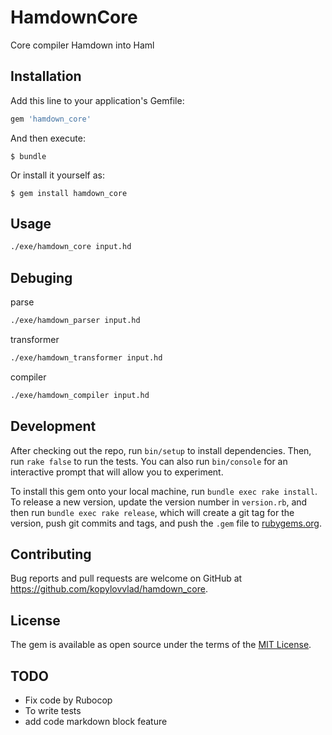 # HamdownCore

Core compiler Hamdown into Haml

## Installation

Add this line to your application's Gemfile:

```ruby
gem 'hamdown_core'
```

And then execute:

    $ bundle

Or install it yourself as:

    $ gem install hamdown_core

## Usage

```bash
./exe/hamdown_core input.hd
```

## Debuging

parse

```bash
./exe/hamdown_parser input.hd
```

transformer

```bash
./exe/hamdown_transformer input.hd
```

compiler

```bash
./exe/hamdown_compiler input.hd
```

## Development

After checking out the repo, run `bin/setup` to install dependencies. Then, run `rake false` to run the tests. You can also run `bin/console` for an interactive prompt that will allow you to experiment.

To install this gem onto your local machine, run `bundle exec rake install`. To release a new version, update the version number in `version.rb`, and then run `bundle exec rake release`, which will create a git tag for the version, push git commits and tags, and push the `.gem` file to [rubygems.org](https://rubygems.org).

## Contributing

Bug reports and pull requests are welcome on GitHub at https://github.com/kopylovvlad/hamdown_core.

## License

The gem is available as open source under the terms of the [MIT License](http://opensource.org/licenses/MIT).

## TODO

- Fix code by Rubocop
- To write tests
- add code markdown block feature
